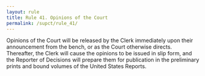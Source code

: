 ```yaml
---
layout: rule
title: Rule 41. Opinions of the Court
permalink: /supct/rule_41/
---
```


Opinions of the Court will be released by the Clerk immediately upon their announcement from the bench, or as the Court otherwise directs. Thereafter, the Clerk will cause the opinions to be issued in slip form, and the Reporter of Decisions will prepare them for publication in the preliminary prints and bound volumes of the United States Reports.<br>